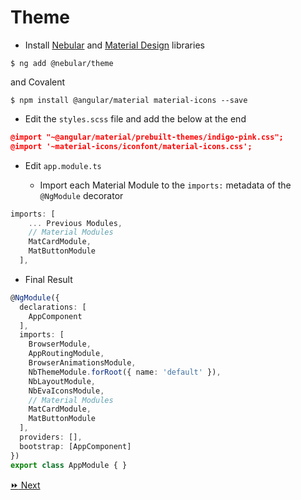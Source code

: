 # Theme

* Install [Nebular](https://akveo.github.io/nebular/) and [Material Design](https://material.angular.io) libraries

```
$ ng add @nebular/theme
```

and Covalent

```
$ npm install @angular/material material-icons --save
```

* Edit the `styles.scss` file and add the below at the end

```json
@import "~@angular/material/prebuilt-themes/indigo-pink.css";
@import '~material-icons/iconfont/material-icons.css';
```


* Edit `app.module.ts`

   - Import each Material Module to the `imports:` metadata of the `@NgModule` decorator


```typescript
imports: [
    ... Previous Modules,
    // Material Modules
    MatCardModule,
    MatButtonModule
  ],
```

* Final Result

```typescript
@NgModule({
  declarations: [
    AppComponent
  ],
  imports: [
    BrowserModule,
    AppRoutingModule,
    BrowserAnimationsModule,
    NbThemeModule.forRoot({ name: 'default' }),
    NbLayoutModule,
    NbEvaIconsModule,
    // Material Modules
    MatCardModule,
    MatButtonModule
  ],
  providers: [],
  bootstrap: [AppComponent]
})
export class AppModule { }
```

[:fast_forward: Next ](navbar.md)
